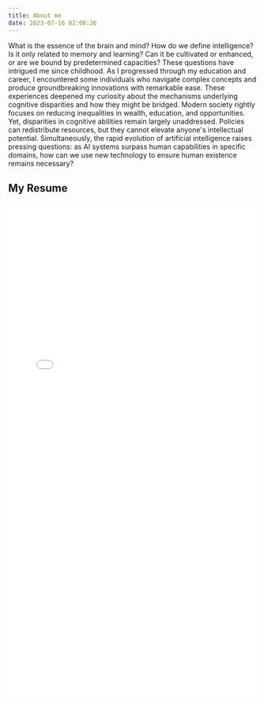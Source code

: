 ```yaml
---
title: About me
date: 2023-07-16 02:08:26
---
```

What is the essence of the brain and mind? How do we define intelligence? Is it only related to memory and learning? Can it be cultivated or enhanced, or are we bound by predetermined capacities? These questions have intrigued me since childhood. As I progressed through my education and career, I encountered some individuals who navigate complex concepts and produce groundbreaking innovations with remarkable ease. These experiences deepened my curiosity about the mechanisms underlying cognitive disparities and how they might be bridged. Modern society rightly focuses on reducing inequalities in wealth, education, and opportunities. Yet, disparities in cognitive abilities remain largely unaddressed. Policies can redistribute resources, but they cannot elevate anyone's intellectual potential. Simultaneously, the rapid evolution of artificial intelligence raises pressing questions: as AI systems surpass human capabilities in specific domains, how can we use new technology to ensure human existence remains necessary?

<h2>My Resume</h2>

<iframe src="Resume.pdf" width="100%" height="1000px" style="border:none;"></iframe>